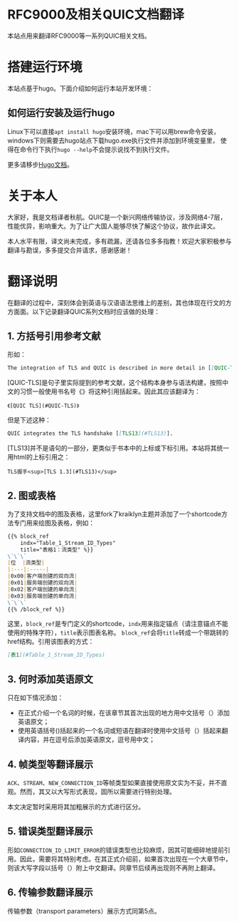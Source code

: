 # RFC9000及相关QUIC文档翻译

本站点用来翻译RFC9000等一系列QUIC相关文档。

# 搭建运行环境

本站点基于hugo。下面介绍如何运行本站开发环境：

## 如何运行安装及运行hugo

Linux下可以直接`apt install hugo`安装环境，mac下可以用brew命令安装，windows下则需要去hugo站点下载hugo.exe执行文件并添加到环境变量里，
使得在命令行下执行`hugo --help`不会提示说找不到执行文件。

更多请移步[Hugo文档](https://gohugo.io/)。

# 关于本人

大家好，我是文档译者秋航。QUIC是一个新兴网络传输协议，涉及网络4-7层，性能优异，影响重大。为了让广大国人能够尽快了解这个协议，故作此译文。

本人水平有限，译文尚未完成，多有疏漏，还请各位多多指教！欢迎大家积极参与翻译与勘误，多多提交合并请求，感谢感谢！

# 翻译说明

在翻译的过程中，深刻体会到英语与汉语语法思维上的差别，其也体现在行文的方方面面。以下记录翻译QUIC系列文档时应该做的处理：

## 1. 方括号引用参考文献

形如：

```markdown
The integration of TLS and QUIC is described in more detail in [[QUIC-TLS](#QUIC-TLS)].
```

[QUIC-TLS]是句子里实际提到的参考文献，这个结构本身参与语法构建，按照中文的习惯一般使用书名号《》将这种引用括起来。因此其应该翻译为：

```
《[QUIC TLS](#QUIC-TLS)》
```

但是下述这种：

```markdown
QUIC integrates the TLS handshake [[TLS13](#TLS13)].
```

[TLS13]并不是语句的一部分，更类似于书本中的上标或下标引用。本站将其统一用html的上标引用之：

```
TLS握手<sup>[TLS 1.3](#TLS13)</sup>
```

## 2. 图或表格

为了支持文档中的图及表格，这里fork了kraiklyn主题并添加了一个shortcode方法专门用来绘图及表格，例如：

```markdown
{{% block_ref
    indx="Table_1_Stream_ID_Types"
    title="表格1：流类型" %}}
\`\`\`
|位  |流类型|
|:---|:-----|
|0x00|客户端创建的双向流|
|0x01|服务端创建的双向流|
|0x02|客户端创建的单向流|
|0x03|服务端创建的单向流|
\`\`\`
{{% /block_ref %}}
```

这里，`block_ref`是专门定义的shortcode，`indx`用来指定锚点（请注意锚点不能使用的特殊字符），`title`表示图表名称。
`block_ref`会将`title`转成一个带跳转的href结构。引用该图表的方式：

```markdown
[表1](#Table_1_Stream_ID_Types)
```

## 3. 何时添加英语原文

只在如下情况添加：
- 在正式介绍一个名词的时候，在该章节其首次出现的地方用中文括号（）添加英语原文；
- 使用英语括号()括起来的一个名词或短语在翻译时使用中文括号（）括起来翻译内容，并在逗号后添加英语原文，逗号用中文；

## 4. 帧类型等翻译展示

`ACK`、`STREAM`、`NEW_CONNECTION_ID`等帧类型如果直接使用原文实为不妥，并不直观。然而，其又以大写形式表现，固所以需要进行特别处理。

本文决定暂时采用将其加粗展示的方式进行区分。

## 5. 错误类型翻译展示

形如`CONNECTION_ID_LIMIT_ERROR`的错误类型也比较麻烦，因其可能细碎地提前引用。因此，需要将其特别考虑。在其正式介绍前，如果首次出现在一个大章节中，则该大写字段以括号（）附上中文翻译。同章节后续再出现则不再附上翻译。

## 6. 传输参数翻译展示

传输参数（transport parameters）展示方式同第5点。